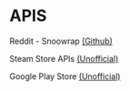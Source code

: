 # APIS

Reddit - Snoowrap [(Github)](https://github.com/not-an-aardvark/snoowrap)

Steam Store APIs [(Unofficial)](https://wiki.teamfortress.com/wiki/User:RJackson/StorefrontAPI#Known_methods)

Google Play Store [(Unofficial)](https://serpapi.com/google-play-api)